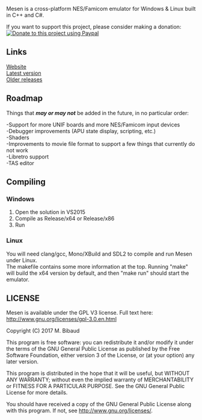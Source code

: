 Mesen is a cross-platform NES/Famicom emulator for Windows & Linux built in C++ and C#.

If you want to support this project, please consider making a donation:  
<a href="https://www.paypal.com/cgi-bin/webscr?cmd=_s-xclick&hosted_button_id=W97QP2LYC9H4W"><img src="https://www.paypalobjects.com/en_US/i/btn/btn_donate_LG.gif" title="Donate to this project using Paypal" alt="Donate to this project using Paypal"/></a>

## Links ##
<a href="http://www.mesen.ca">Website</a>  
<a href="http://www.mesen.ca/download.php">Latest version</a>  
<a href="https://github.com/SourMesen/Mesen/releases">Older releases</a>  

## Roadmap ##
Things that ***may or may not*** be added in the future, in no particular order:

-Support for more UNIF boards and more NES/Famicom input devices  
-Debugger improvements (APU state display, scripting, etc.)  
-Shaders  
-Improvements to movie file format to support a few things that currently do not work  
-Libretro support  
-TAS editor  

## Compiling ##

### Windows ###
1) Open the solution in VS2015  
2) Compile as Release/x64 or Release/x86  
3) Run  

### Linux ###
You will need clang/gcc, Mono/XBuild and SDL2 to compile and run Mesen under Linux.  
The makefile contains some more information at the top.  Running "make" will build the x64 version by default, and then "make run" should start the emulator.  

## LICENSE ##

Mesen is available under the GPL V3 license.  Full text here: http://www.gnu.org/licenses/gpl-3.0.en.html

Copyright (C) 2017 M. Bibaud


This program is free software: you can redistribute it and/or modify
it under the terms of the GNU General Public License as published by
the Free Software Foundation, either version 3 of the License, or
(at your option) any later version.

This program is distributed in the hope that it will be useful,
but WITHOUT ANY WARRANTY; without even the implied warranty of
MERCHANTABILITY or FITNESS FOR A PARTICULAR PURPOSE.  See the
GNU General Public License for more details.

You should have received a copy of the GNU General Public License
along with this program.  If not, see <http://www.gnu.org/licenses/>.
